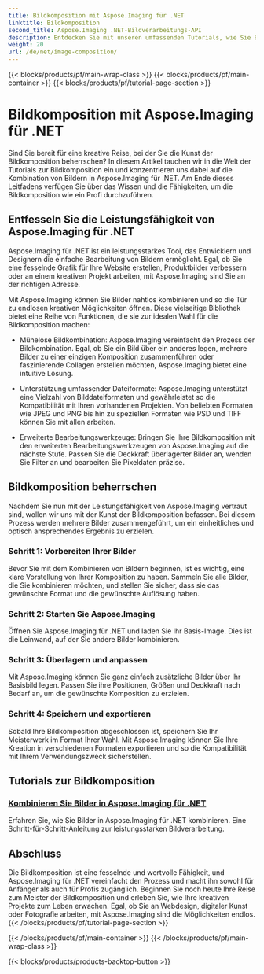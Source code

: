 ```yaml
---
title: Bildkomposition mit Aspose.Imaging für .NET
linktitle: Bildkomposition
second_title: Aspose.Imaging .NET-Bildverarbeitungs-API
description: Entdecken Sie mit unseren umfassenden Tutorials, wie Sie Bilder mühelos in Aspose.Imaging für .NET kombinieren. Verbessern Sie noch heute Ihre Bildverarbeitungsfähigkeiten!
weight: 20
url: /de/net/image-composition/
---
```


{{< blocks/products/pf/main-wrap-class >}}
{{< blocks/products/pf/main-container >}}
{{< blocks/products/pf/tutorial-page-section >}}

# Bildkomposition mit Aspose.Imaging für .NET


Sind Sie bereit für eine kreative Reise, bei der Sie die Kunst der Bildkomposition beherrschen? In diesem Artikel tauchen wir in die Welt der Tutorials zur Bildkomposition ein und konzentrieren uns dabei auf die Kombination von Bildern in Aspose.Imaging für .NET. Am Ende dieses Leitfadens verfügen Sie über das Wissen und die Fähigkeiten, um die Bildkomposition wie ein Profi durchzuführen.

## Entfesseln Sie die Leistungsfähigkeit von Aspose.Imaging für .NET

Aspose.Imaging für .NET ist ein leistungsstarkes Tool, das Entwicklern und Designern die einfache Bearbeitung von Bildern ermöglicht. Egal, ob Sie eine fesselnde Grafik für Ihre Website erstellen, Produktbilder verbessern oder an einem kreativen Projekt arbeiten, mit Aspose.Imaging sind Sie an der richtigen Adresse.

Mit Aspose.Imaging können Sie Bilder nahtlos kombinieren und so die Tür zu endlosen kreativen Möglichkeiten öffnen. Diese vielseitige Bibliothek bietet eine Reihe von Funktionen, die sie zur idealen Wahl für die Bildkomposition machen:

- Mühelose Bildkombination: Aspose.Imaging vereinfacht den Prozess der Bildkombination. Egal, ob Sie ein Bild über ein anderes legen, mehrere Bilder zu einer einzigen Komposition zusammenführen oder faszinierende Collagen erstellen möchten, Aspose.Imaging bietet eine intuitive Lösung.

- Unterstützung umfassender Dateiformate: Aspose.Imaging unterstützt eine Vielzahl von Bilddateiformaten und gewährleistet so die Kompatibilität mit Ihren vorhandenen Projekten. Von beliebten Formaten wie JPEG und PNG bis hin zu speziellen Formaten wie PSD und TIFF können Sie mit allen arbeiten.

- Erweiterte Bearbeitungswerkzeuge: Bringen Sie Ihre Bildkomposition mit den erweiterten Bearbeitungswerkzeugen von Aspose.Imaging auf die nächste Stufe. Passen Sie die Deckkraft überlagerter Bilder an, wenden Sie Filter an und bearbeiten Sie Pixeldaten präzise.

## Bildkomposition beherrschen

Nachdem Sie nun mit der Leistungsfähigkeit von Aspose.Imaging vertraut sind, wollen wir uns mit der Kunst der Bildkomposition befassen. Bei diesem Prozess werden mehrere Bilder zusammengeführt, um ein einheitliches und optisch ansprechendes Ergebnis zu erzielen.

### Schritt 1: Vorbereiten Ihrer Bilder

Bevor Sie mit dem Kombinieren von Bildern beginnen, ist es wichtig, eine klare Vorstellung von Ihrer Komposition zu haben. Sammeln Sie alle Bilder, die Sie kombinieren möchten, und stellen Sie sicher, dass sie das gewünschte Format und die gewünschte Auflösung haben.

### Schritt 2: Starten Sie Aspose.Imaging

Öffnen Sie Aspose.Imaging für .NET und laden Sie Ihr Basis-Image. Dies ist die Leinwand, auf der Sie andere Bilder kombinieren.

### Schritt 3: Überlagern und anpassen

Mit Aspose.Imaging können Sie ganz einfach zusätzliche Bilder über Ihr Basisbild legen. Passen Sie ihre Positionen, Größen und Deckkraft nach Bedarf an, um die gewünschte Komposition zu erzielen.

### Schritt 4: Speichern und exportieren

Sobald Ihre Bildkomposition abgeschlossen ist, speichern Sie Ihr Meisterwerk im Format Ihrer Wahl. Mit Aspose.Imaging können Sie Ihre Kreation in verschiedenen Formaten exportieren und so die Kompatibilität mit Ihrem Verwendungszweck sicherstellen.

## Tutorials zur Bildkomposition
### [Kombinieren Sie Bilder in Aspose.Imaging für .NET](./combine-images/)
Erfahren Sie, wie Sie Bilder in Aspose.Imaging für .NET kombinieren. Eine Schritt-für-Schritt-Anleitung zur leistungsstarken Bildverarbeitung.

## Abschluss

Die Bildkomposition ist eine fesselnde und wertvolle Fähigkeit, und Aspose.Imaging für .NET vereinfacht den Prozess und macht ihn sowohl für Anfänger als auch für Profis zugänglich. Beginnen Sie noch heute Ihre Reise zum Meister der Bildkomposition und erleben Sie, wie Ihre kreativen Projekte zum Leben erwachen. Egal, ob Sie an Webdesign, digitaler Kunst oder Fotografie arbeiten, mit Aspose.Imaging sind die Möglichkeiten endlos.
{{< /blocks/products/pf/tutorial-page-section >}}

{{< /blocks/products/pf/main-container >}}
{{< /blocks/products/pf/main-wrap-class >}}

{{< blocks/products/products-backtop-button >}}
